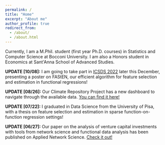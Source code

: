 ```yaml
---
permalink: /
title: "Home"
excerpt: "About me"
author_profile: true
redirect_from: 
  - /about/
  - /about.html
---
```


Currently, I am a M.Phil. student (first year Ph.D. courses) in Statistics and Computer Science at Bocconi University. I am also a Honors student in Economics at Sant'Anna School of Advanced Studies.

**UPDATE [10/08]:** I am going to take part in [ICSDS 2022](https://sites.google.com/view/icsds2022/home?authuser=0) later this December, presenting a poster on FAStEN, our efficient algorithm for feature selection and estimation in functional regressions!

**UPDATE [08/26]:** Our Climate Repository Project has a new dashboard to navigate through the available data. [You can find it here!](https://climaterepo.streamlitapp.com/)

**UPDATE [07/22]:** I graduated in Data Science from the University of Pisa, with a thesis on feature selection and estimation in sparse function-on-function regression settings!

**UPDATE [06/27]:** Our paper on the analysis of venture capital investments with tools from network science and functional data analysis has been published on Applied Network Science. [Check it out!](https://doi.org/10.1007/s41109-022-00482-y)
